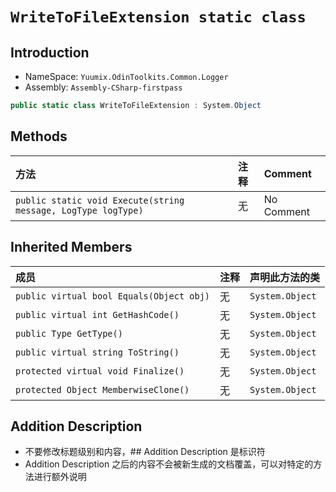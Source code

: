 ﻿# `WriteToFileExtension static class`
## Introduction
- NameSpace: `Yuumix.OdinToolkits.Common.Logger`
- Assembly: `Assembly-CSharp-firstpass`

``` csharp
public static class WriteToFileExtension : System.Object
```

## Methods
| 方法 | 注释 | Comment |
| :--- | :--- | :--- |
| `public static void Execute(string message, LogType logType)` | 无 | No Comment |

## Inherited Members
| 成员 | 注释 | 声明此方法的类 |
| :--- | :--- | :--- |
| `public virtual bool Equals(Object obj)` | 无 | `System.Object` |
| `public virtual int GetHashCode()` | 无 | `System.Object` |
| `public Type GetType()` | 无 | `System.Object` |
| `public virtual string ToString()` | 无 | `System.Object` |
| `protected virtual void Finalize()` | 无 | `System.Object` |
| `protected Object MemberwiseClone()` | 无 | `System.Object` |

## Addition Description
- 不要修改标题级别和内容，## Addition Description 是标识符
- Addition Description 之后的内容不会被新生成的文档覆盖，可以对特定的方法进行额外说明
